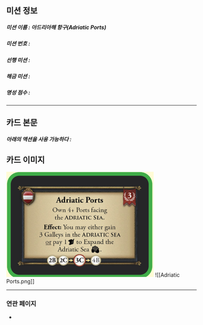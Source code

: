 ## 미션 정보
##### 미션 이름 : 아드리아해 항구(Adriatic Ports)
##### 미션 번호 : 
##### 선행 미션 : 
##### 해금 미션 : 
##### 명성 점수 :
---
## 카드 본문
##### 아래의 액션을 사용 가능하다 : 

## 카드 이미지
<img src="\Assets\Adriatic Ports.png"/>
![[Adriatic Ports.png]]

--- 

### 연관 페이지
- 

